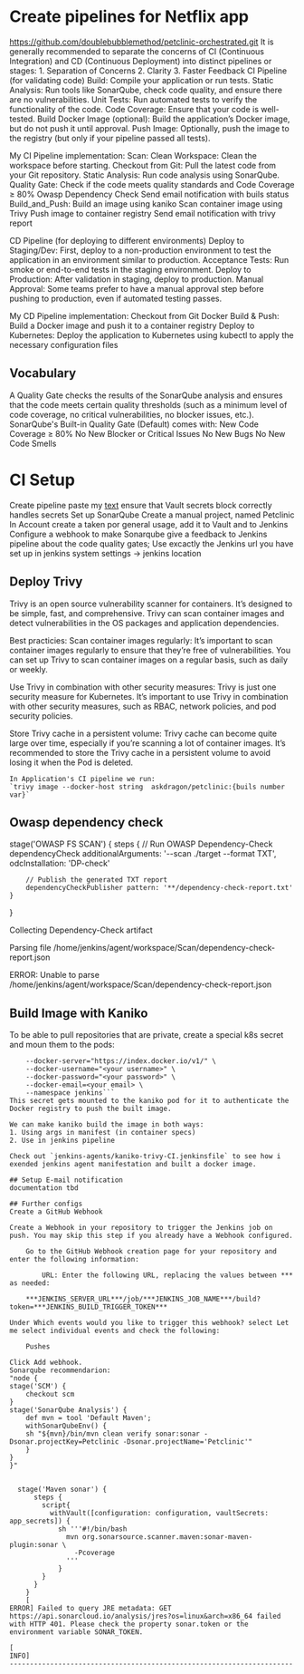# Create pipelines for Netflix app
https://github.com/doublebubblemethod/petclinic-orchestrated.git
It is generally recommended to separate the concerns of CI (Continuous Integration) and CD (Continuous Deployment) into distinct pipelines or stages:
    1. Separation of Concerns
    2. Clarity
    3. Faster Feedback
CI Pipeline (for validating code)
    Build: Compile your application or run tests.
    Static Analysis: Run tools like SonarQube, check code quality, and ensure there are no vulnerabilities.
    Unit Tests: Run automated tests to verify the functionality of the code.
    Code Coverage: Ensure that your code is well-tested.
    Build Docker Image (optional): Build the application’s Docker image, but do not push it until approval.
    Push Image: Optionally, push the image to the registry (but only if your pipeline passed all tests).

My CI Pipeline implementation:
    Scan:
        Clean Workspace: Clean the workspace before starting.
        Checkout from Git: Pull the latest code from your Git repository.
        Static Analysis: Run code analysis using SonarQube.
        Quality Gate: Check if the code meets quality standards and Code Coverage ≥ 80%
        Owasp Dependency Check
        Send email notification with buils status
    Build_and_Push:
        Build an image using kaniko
        Scan container image using Trivy
        Push image to container registry
        Send email notification with trivy report


CD Pipeline (for deploying to different environments)
    Deploy to Staging/Dev: First, deploy to a non-production environment to test the application in an environment similar to production.
    Acceptance Tests: Run smoke or end-to-end tests in the staging environment.
    Deploy to Production: After validation in staging, deploy to production.
    Manual Approval: Some teams prefer to have a manual approval step before pushing to production, even if automated testing passes.

My CD Pipeline implementation:
    Checkout from Git
    Docker Build & Push: Build a Docker image and push it to a container registry 
    Deploy to Kubernetes: Deploy the application to Kubernetes using kubectl to apply the necessary configuration files 
    
## Vocabulary
A Quality Gate checks the results of the SonarQube analysis and ensures that the code meets certain quality thresholds (such as a minimum level of code coverage, no critical vulnerabilities, no blocker issues, etc.). 
SonarQube's Built-in Quality Gate (Default) comes with: 
    New Code Coverage ≥ 80%
    No New Blocker or Critical Issues
    No New Bugs
    No New Code Smells

# CI Setup
Create pipeline
    paste my [text](netflix-CI.jenkinsfile)
    ensure that Vault secrets block correctly handles secrets
Set up SonarQube
        Create a manual project, named Petclinic
        In Account create a taken por general usage, add it to Vault and to Jenkins
        Configure a webhook to make Sonarqube give a feedback to Jenkins pipeline about the code quality gates; Use excactly the Jenkins url you have set up in jenkins system settings -> jenkins location

## Deploy Trivy
Trivy is an open source vulnerability scanner for containers. It’s designed to be simple, fast, and comprehensive. Trivy can scan container images and detect vulnerabilities in the OS packages and application dependencies.

Best practicies: 
  Scan container images regularly: It’s important to scan container images regularly to ensure that they’re free of vulnerabilities. You can set up Trivy to scan container images on a regular basis, such as daily or weekly.

  Use Trivy in combination with other security measures: Trivy is just one security measure for Kubernetes. It’s important to use Trivy in combination with other security measures, such as RBAC, network policies, and pod security policies.

  Store Trivy cache in a persistent volume: Trivy cache can become quite large over time, especially if you’re scanning a lot of container images. It’s recommended to store the Trivy cache in a persistent volume to avoid losing it when the Pod is deleted.

    In Application's CI pipeline we run:
    `trivy image --docker-host string  askdragon/petclinic:{buils number var}`

## Owasp dependency check
stage('OWASP FS SCAN') {
    steps {
        // Run OWASP Dependency-Check
        dependencyCheck additionalArguments: '--scan ./target --format TXT', odcInstallation: 'DP-check'
        
        // Publish the generated TXT report
        dependencyCheckPublisher pattern: '**/dependency-check-report.txt'
    }
}

Collecting Dependency-Check artifact

Parsing file /home/jenkins/agent/workspace/Scan/dependency-check-report.json

ERROR: Unable to parse /home/jenkins/agent/workspace/Scan/dependency-check-report.json

## Build Image with Kaniko
To be able to pull repositories that are private, create a special k8s secret and moun them to the pods:
``` kubectl create secret docker-registry kaniko-secret \
    --docker-server="https://index.docker.io/v1/" \
    --docker-username="<your username>" \
    --docker-password="<your password>" \
    --docker-email=<your email> \
    --namespace jenkins```  
This secret gets mounted to the kaniko pod for it to authenticate the Docker registry to push the built image.

We can make kaniko build the image in both ways:
1. Using args in manifest (in container specs)
2. Use in jenkins pipeline

Check out `jenkins-agents/kaniko-trivy-CI.jenkinsfile` to see how i exended jenkins agent manifestation and built a docker image.  

## Setup E-mail notification
documentation tbd
        
## Further configs   
Create a GitHub Webhook

Create a Webhook in your repository to trigger the Jenkins job on push. You may skip this step if you already have a Webhook configured.

    Go to the GitHub Webhook creation page for your repository and enter the following information:

        URL: Enter the following URL, replacing the values between *** as needed:

    ***JENKINS_SERVER_URL***/job/***JENKINS_JOB_NAME***/build?token=***JENKINS_BUILD_TRIGGER_TOKEN***

Under Which events would you like to trigger this webhook? select Let me select individual events and check the following:

    Pushes

Click Add webhook.
Sonarqube recommendarion: 
"node {
stage('SCM') {
    checkout scm
}
stage('SonarQube Analysis') {
    def mvn = tool 'Default Maven';
    withSonarQubeEnv() {
    sh "${mvn}/bin/mvn clean verify sonar:sonar -Dsonar.projectKey=Petclinic -Dsonar.projectName='Petclinic'"
    }
}
}"


  stage('Maven sonar') {
      steps {
        script{
          withVault([configuration: configuration, vaultSecrets: app_secrets]) {
            sh '''#!/bin/bash
              mvn org.sonarsource.scanner.maven:sonar-maven-plugin:sonar \
                -Pcoverage
              '''
            }
        }
      }
    }
    [
ERROR] Failed to query JRE metadata: GET https://api.sonarcloud.io/analysis/jres?os=linux&arch=x86_64 failed with HTTP 401. Please check the property sonar.token or the environment variable SONAR_TOKEN.

[
INFO] 
----------------------------------------------------------------------

